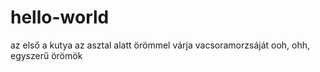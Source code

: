# hello-world
az első 
a kutya az asztal alatt örömmel várja vacsoramorzsáját
ooh, ohh, egyszerű örömök
